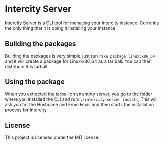 # Intercity Server

Intercity Server is a CLI tool for managing your Intercity instance.
Currently the only thing that it is doing it installing your instance.

## Building the packages
Building the packages is very simple, just run `rake package:linux:x86_64` and it will create
a package for Linux-x86_64 as a tar ball. You can then distribute this tarball.

## Using the package
When you extracted the tarball on an empty server, you go to the folder where
you installed the CLI and run: `./intercity-server install`; This will ask you
for the Hostname and From Email and then starts the installation process for
Intercity.

## License
This project is licensed under the MIT license.
